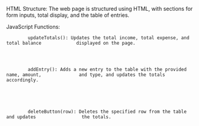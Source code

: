 


HTML Structure: The web page is structured using HTML, 
with sections for form inputs, total display, 
and the table of entries.






JavaScript Functions:


          

            updateTotals(): Updates the total income, total expense, and total balance             displayed on the page.
            
            
            
            
            addEntry(): Adds a new entry to the table with the provided name, amount,              and type, and updates the totals accordingly.
            
            
            
            
            
            deleteButton(row): Deletes the specified row from the table and updates                 the totals.
